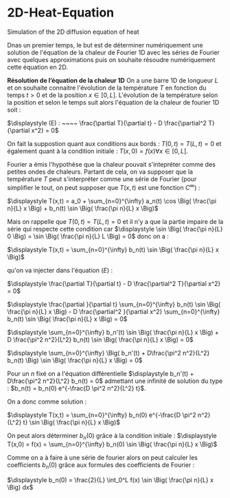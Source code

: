 # 2D-Heat-Equation
Simulation of the 2D diffusion equation of heat

Dnas un premier temps, le but est de déterminer numériquement une solution de l'équation de la chaleur de Fourier 1D avec les séries de Fourier avec quelques approximations puis on souhaite résoudre numériquement cette équation en 2D.

$\textbf{Résolution de l'équation de la chaleur 1D}$
On a une barre 1D de longueur $L$ et on souhaite connaitre l'évolution de la température $T$ en fonction du temps $t>0$ et de la position $x \in [0,L]$. L'évolution de la température selon la position et selon le temps suit alors l'équation de la chaleur de fourier 1D soit :

$\displaystyle (E) : ~~~~ \frac{\partial T}{\partial t} - D \frac{\partial^2 T}{\partial x^2} = 0$

On fait la suppostion quant aux conditions aux bords : $T (0,t) = T (L,t) = 0$ et également quant à la condition initiale : $T(x,0) = f(x) \forall x \in [0,L]$.

Fourier a émis l'hypothèse que la chaleur pouvait s'intepréter comme des petites ondes de chaleurs. Partant de cela, on va supposer que la température $T$ peut s'interpréter comme une série de Fourier (pour simplifier le tout, on peut supposer que $T(x,t)$ est une fonction $C^{\infty}$) :

$\displaystyle T(x,t) = a_0 + \sum_{n=0}^{\infty} a_n(t) \cos \Big( \frac{\pi n}{L} x \Big) + b_n(t) \sin \Big( \frac{\pi n}{L} x \Big)$

Mais on rappelle que $T (0,t) = T (L,t) = 0$ et il n'y a que la partie impaire de la série qui respecte cette condition car $\displaystyle \sin \Big( \frac{\pi n}{L} 0 \Big) = \sin \Big( \frac{\pi n}{L} L \Big) = 0$ donc on a :

$\displaystyle T(x,t) =  \sum_{n=0}^{\infty} b_n(t) \sin \Big( \frac{\pi n}{L} x \Big)$

qu'on va injecter dans l'équation $(E)$ :

$\displaystyle \frac{\partial T}{\partial t} - D \frac{\partial^2 T}{\partial x^2} = 0$

$\displaystyle \frac{\partial }{\partial t} \sum_{n=0}^{\infty} b_n(t) \sin \Big( \frac{\pi n}{L} x \Big) - D \frac{\partial^2 }{\partial x^2} \sum_{n=0}^{\infty} b_n(t) \sin \Big( \frac{\pi n}{L} x \Big) = 0$

$\displaystyle \sum_{n=0}^{\infty} b_n'(t) \sin \Big( \frac{\pi n}{L} x \Big) + D \frac{\pi^2 n^2}{L^2} b_n(t) \sin \Big( \frac{\pi n}{L} x \Big) = 0$

$\displaystyle \sum_{n=0}^{\infty} \Big( b_n'(t) + D\frac{\pi^2 n^2}{L^2} b_n(t) \Big) \sin \Big( \frac{\pi n}{L} x \Big)  = 0$

Pour un $n$ fixé on a l'équation différentielle $\displaystyle b_n'(t) + D\frac{\pi^2 n^2}{L^2} b_n(t) = 0$ admettant une infinité de solution du type : $b_n(t) = b_n(0) e^{-\frac{D \pi^2 n^2}{L^2} t}$.

On a donc comme solution :

$\displaystyle T(x,t) = \sum_{n=0}^{\infty} b_n(0) e^{-\frac{D \pi^2 n^2}{L^2} t} \sin \Big( \frac{\pi n}{L} x \Big)$

On peut alors déterminer $b_n(0)$ grâce à la condition initiale : $\displaystyle T(x,0) = f(x) = \sum_{n=0}^{\infty} b_n(0) \sin \Big( \frac{\pi n}{L} x \Big)$

Comme on a à faire à une série de fourier alors on peut calculer les coefficients $b_n(0)$ grâce aux formules des coefficients de Fourier :

$\displaystyle b_n(0) = \frac{2}{L} \int_0^L f(x) \sin \Big( \frac{\pi n}{L} x \Big) dx$





